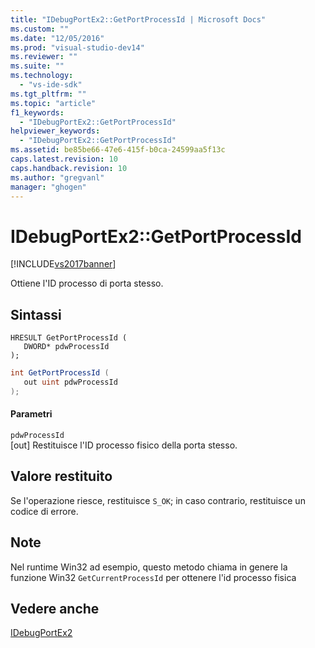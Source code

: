 ```yaml
---
title: "IDebugPortEx2::GetPortProcessId | Microsoft Docs"
ms.custom: ""
ms.date: "12/05/2016"
ms.prod: "visual-studio-dev14"
ms.reviewer: ""
ms.suite: ""
ms.technology: 
  - "vs-ide-sdk"
ms.tgt_pltfrm: ""
ms.topic: "article"
f1_keywords: 
  - "IDebugPortEx2::GetPortProcessId"
helpviewer_keywords: 
  - "IDebugPortEx2::GetPortProcessId"
ms.assetid: be85be66-47e6-415f-b0ca-24599aa5f13c
caps.latest.revision: 10
caps.handback.revision: 10
ms.author: "gregvanl"
manager: "ghogen"
---
```

# IDebugPortEx2::GetPortProcessId
[!INCLUDE[vs2017banner](../../../code-quality/includes/vs2017banner.md)]

Ottiene l'ID processo di porta stesso.  
  
## Sintassi  
  
```cpp#  
HRESULT GetPortProcessId (   
   DWORD* pdwProcessId  
);  
```  
  
```c#  
int GetPortProcessId (   
   out uint pdwProcessId  
);  
```  
  
#### Parametri  
 `pdwProcessId`  
 \[out\]  Restituisce l'ID processo fisico della porta stesso.  
  
## Valore restituito  
 Se l'operazione riesce, restituisce `S_OK`; in caso contrario, restituisce un codice di errore.  
  
## Note  
 Nel runtime Win32 ad esempio, questo metodo chiama in genere la funzione Win32 `GetCurrentProcessId` per ottenere l'id processo fisica  
  
## Vedere anche  
 [IDebugPortEx2](../../../extensibility/debugger/reference/idebugportex2.md)